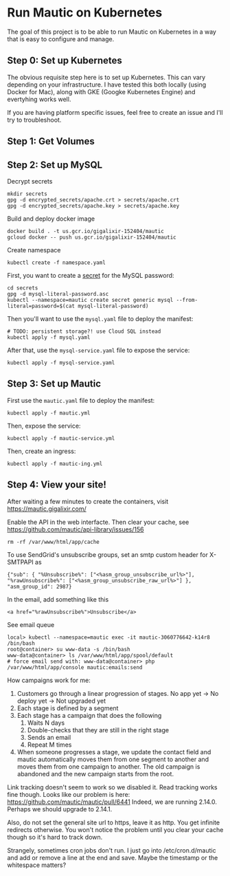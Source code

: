 # Run Mautic on Kubernetes

The goal of this project is to be able to run Mautic on Kubernetes in a way that is easy to configure and manage.

## Step 0: Set up Kubernetes

The obvious requisite step here is to set up Kubernetes. This can vary depending on your infrastructure. I have tested this both locally (using Docker for Mac), along with GKE (Googke Kubernetes Engine) and evertyhing works well.

If you are having platform specific issues, feel free to create an issue and I'll try to troubleshoot.

## Step 1: Get Volumes

## Step 2: Set up MySQL

Decrypt secrets

    mkdir secrets
    gpg -d encrypted_secrets/apache.crt > secrets/apache.crt
    gpg -d encrypted_secrets/apache.key > secrets/apache.key

Build and deploy docker image

    docker build . -t us.gcr.io/gigalixir-152404/mautic
    gcloud docker -- push us.gcr.io/gigalixir-152404/mautic

Create namespace

    kubectl create -f namespace.yaml

First, you want to create a [secret](https://kubernetes.io/docs/concepts/configuration/secret/) for the MySQL password:

    cd secrets
    gpg -d mysql-literal-password.asc
    kubectl --namespace=mautic create secret generic mysql --from-literal=password=$(cat mysql-literal-password)

Then you'll want to use the `mysql.yaml` file to deploy the manifest:

    # TODO: persistent storage?! use Cloud SQL instead
    kubectl apply -f mysql.yaml

After that, use the `mysql-service.yaml` file to expose the service:

    kubectl apply -f mysql-service.yaml

## Step 3: Set up Mautic

First use the `mautic.yaml` file to deploy the manifest:

    kubectl apply -f mautic.yml

Then, expose the service:

    kubectl apply -f mautic-service.yml

Then, create an ingress:

    kubectl apply -f mautic-ing.yml

## Step 4: View your site!

After waiting a few minutes to create the containers, visit https://mautic.gigalixir.com/

Enable the API in the web interfacte. Then clear your cache, see https://github.com/mautic/api-library/issues/156

    rm -rf /var/www/html/app/cache

To use SendGrid's unsubscribe groups, set an smtp custom header for X-SMTPAPI as

    {"sub": { "%Unsubscribe%": ["<%asm_group_unsubscribe_url%>"], "%rawUnsubscribe%": ["<%asm_group_unsubscribe_raw_url%>"] }, "asm_group_id": 2987}

In the email, add something like this

    <a href="%rawUnsubscribe%">Unsubscribe</a>

See email queue

    local> kubectl --namespace=mautic exec -it mautic-3060776642-k14r8 /bin/bash
    root@container> su www-data -s /bin/bash
    www-data@container> ls /var/www/html/app/spool/default
    # force email send with: www-data@container> php /var/www/html/app/console mautic:emails:send

How campaigns work for me: 

1. Customers go through a linear progression of stages. No app yet -> No deploy yet -> Not upgraded yet
1. Each stage is defined by a segment
1. Each stage has a campaign that does the following
   1. Waits N days
   1. Double-checks that they are still in the right stage
   1. Sends an email
   1. Repeat M times
1. When someone progresses a stage, we update the contact field and mautic automatically moves them from one segment to another and moves them from one campaign to another. The old campaign is abandoned and the new campaign starts from the root.

Link tracking doesn't seem to work so we disabled it. Read tracking works fine though. Looks like our problem is here: https://github.com/mautic/mautic/pull/6441
Indeed, we are running 2.14.0. Perhaps we should upgrade to 2.14.1.

Also, do not set the general site url to https, leave it as http. You get infinite redirects otherwise. You won't notice the problem until you clear your cache though so it's hard to track down.

Strangely, sometimes cron jobs don't run. I just go into /etc/cron.d/mautic and add or remove a line at the end and save. Maybe the timestamp or the whitespace matters?
